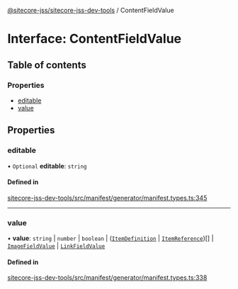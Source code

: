 [@sitecore-jss/sitecore-jss-dev-tools](../README.md) / ContentFieldValue

# Interface: ContentFieldValue

## Table of contents

### Properties

- [editable](ContentFieldValue.md#editable)
- [value](ContentFieldValue.md#value)

## Properties

### editable

• `Optional` **editable**: `string`

#### Defined in

[sitecore-jss-dev-tools/src/manifest/generator/manifest.types.ts:345](https://github.com/Sitecore/jss/blob/ee8b8f899/packages/sitecore-jss-dev-tools/src/manifest/generator/manifest.types.ts#L345)

___

### value

• **value**: `string` \| `number` \| `boolean` \| ([`ItemDefinition`](ItemDefinition.md) \| [`ItemReference`](ItemReference.md))[] \| [`ImageFieldValue`](ImageFieldValue.md) \| [`LinkFieldValue`](LinkFieldValue.md)

#### Defined in

[sitecore-jss-dev-tools/src/manifest/generator/manifest.types.ts:338](https://github.com/Sitecore/jss/blob/ee8b8f899/packages/sitecore-jss-dev-tools/src/manifest/generator/manifest.types.ts#L338)
